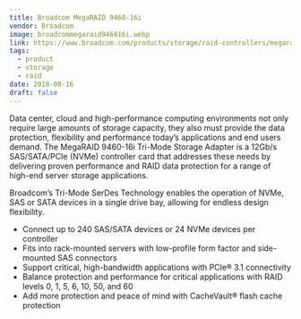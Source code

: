 ```yaml
---
title: Broadcom MegaRAID 9460-16i
vendor: Broadcom
image: broadcommegaraid946016i.webp
link: https://www.broadcom.com/products/storage/raid-controllers/megaraid-9460-16i
tags:
  - product
  - storage
  - raid
date: 2018-08-16
draft: false
---
```



Data center, cloud and high-performance computing environments not only require large amounts of storage capacity,
they also must provide the data protection, flexibility and performance today’s applications and end users demand.
The MegaRAID 9460-16i Tri-Mode Storage Adapter is a 12Gb/s SAS/SATA/PCIe (NVMe) controller card that addresses
these needs by delivering proven performance and RAID data protection for a range of high-end server storage applications.

Broadcom’s Tri-Mode SerDes Technology enables the operation of NVMe, SAS or SATA devices in a single drive bay, allowing for endless design flexibility.

- Connect up to 240 SAS/SATA devices or 24 NVMe devices per controller
- Fits into rack-mounted servers with low-profile form factor and side-mounted SAS connectors
- Support critical, high-bandwidth applications with PCIe® 3.1 connectivity
- Balance protection and performance for critical applications with RAID levels 0, 1, 5, 6, 10, 50, and 60
- Add more protection and peace of mind with CacheVault® flash cache protection

